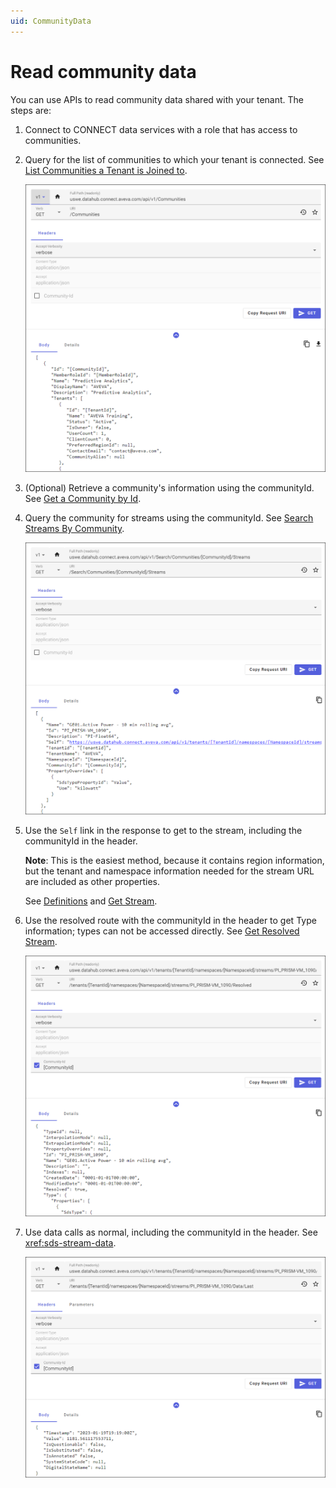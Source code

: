 ```yaml
---
uid: CommunityData
---
```


# Read community data

You can use APIs to read community data shared with your tenant. The steps are:

1. Connect to CONNECT data services with a role that has access to communities.

1. Query for the list of communities to which your tenant is connected. See [List Communities a Tenant is Joined to](../api-reference/identity/communities.md#list-communities-a-tenant-is-joined-to).

   ![list communities](images/list-communities.png)

1. (Optional) Retrieve a community's information using the communityId. See [Get a Community by Id](../api-reference/identity/communities.md#get-a-community-by-id).

1. Query the community for streams using the communityId. See [Search Streams By Community](xref:community-search#search-streams-by-community).

   ![community streams](images/community-streams.png)

1. Use the `Self` link in the response to get to the stream, including the communityId in the header.

   **Note**: This is the easiest method, because it contains region information, but the tenant and namespace information needed for the stream URL are included as other properties.

   See [Definitions](xref:community-search#definitions) and [Get Stream](xref:sds-streams#get-stream).

1. Use the resolved route with the communityId in the header to get Type information; types can not be accessed directly. See [Get Resolved Stream](xref:sds-streams#get-resolved-stream).

   ![resolved route](images/community-resolved.png)

1. Use data calls as normal, including the communityId in the header. See <xref:sds-stream-data>.

   ![stream data](images/community-data.png)
